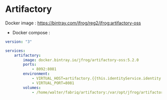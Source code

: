 Artifactory
===================

Docker image : https://bintray.com/jfrog/reg2/jfrog:artifactory-oss


* Docker compose :

```yml
version: "3"

services:
    artifactory:
        image: docker.bintray.io/jfrog/artifactory-oss:5.2.0
        ports:
            - 8092:8081
        environment:
            - VIRTUAL_HOST=artifactory.{{this.identityService.identity.ciDomain}}
            - VIRTUAL_PORT=8081              
        volumes:
            - /home/walter/fabriq/artifactory:/var/opt/jfrog/artifactory

```
